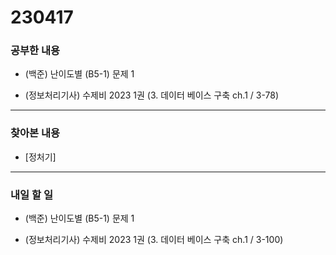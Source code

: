 # 230417

### 공부한 내용

- (백준) 난이도별 (B5-1) 문제 1

- (정보처리기사) 수제비 2023 1권 (3. 데이터 베이스 구축 ch.1 / 3-78)

---

### 찾아본 내용

- [정처기]

---

### 내일 할 일

- (백준) 난이도별 (B5-1) 문제 1

- (정보처리기사) 수제비 2023 1권 (3. 데이터 베이스 구축 ch.1 / 3-100)
